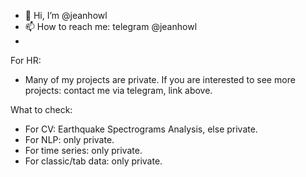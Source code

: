 - 👋 Hi, I’m @jeanhowl
- 📫 How to reach me: telegram @jeanhowl
- 
For HR:
- Many of my projects are private. If you are interested to see more projects: contact me via telegram, link above.

What to check:
- For CV: Earthquake Spectrograms Analysis, else private.
- For NLP: only private.
- For time series: only private.
- For classic/tab data: only private.
